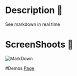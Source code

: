 # Description :book:
See markdown in real time

# ScreenShoots 📸

![MarkDown](https://res.cloudinary.com/dqxtoises/image/upload/v1641665520/markdown_cs9iwl.png)


#Demos
[Page](https://grayturtle01.github.io/markdow-prewviewer/)
